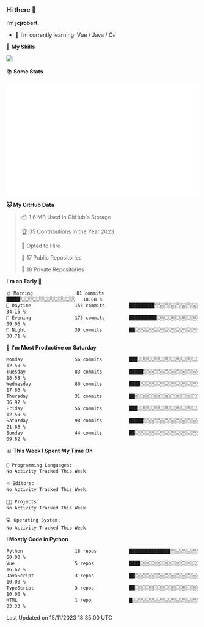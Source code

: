 ### Hi there 👋

I’m **jcjrobert**.

- 🌱 I’m currently learning: Vue / Java / C#

🌟 **My Skills**

![](https://img.shields.io/badge/-Python-3e74a2?style=flat-square&logo=Python&logoColor=fff)

📚 **Some Stats**

![](https://github.com/jcjrobert/github-stats/blob/master/generated/overview.svg)

<!--START_SECTION:waka-->
**🐱 My GitHub Data** 

> 📦 1.6 MB Used in GitHub's Storage 
 > 
> 🏆 35 Contributions in the Year 2023
 > 
> 💼 Opted to Hire
 > 
> 📜 17 Public Repositories 
 > 
> 🔑 18 Private Repositories 
 > 
**I'm an Early 🐤** 

```text
🌞 Morning                81 commits          █████░░░░░░░░░░░░░░░░░░░░   18.08 % 
🌆 Daytime                153 commits         █████████░░░░░░░░░░░░░░░░   34.15 % 
🌃 Evening                175 commits         ██████████░░░░░░░░░░░░░░░   39.06 % 
🌙 Night                  39 commits          ██░░░░░░░░░░░░░░░░░░░░░░░   08.71 % 
```
📅 **I'm Most Productive on Saturday** 

```text
Monday                   56 commits          ███░░░░░░░░░░░░░░░░░░░░░░   12.50 % 
Tuesday                  83 commits          █████░░░░░░░░░░░░░░░░░░░░   18.53 % 
Wednesday                80 commits          ████░░░░░░░░░░░░░░░░░░░░░   17.86 % 
Thursday                 31 commits          ██░░░░░░░░░░░░░░░░░░░░░░░   06.92 % 
Friday                   56 commits          ███░░░░░░░░░░░░░░░░░░░░░░   12.50 % 
Saturday                 98 commits          █████░░░░░░░░░░░░░░░░░░░░   21.88 % 
Sunday                   44 commits          ██░░░░░░░░░░░░░░░░░░░░░░░   09.82 % 
```


📊 **This Week I Spent My Time On** 

```text
💬 Programming Languages: 
No Activity Tracked This Week

🔥 Editors: 
No Activity Tracked This Week

🐱‍💻 Projects: 
No Activity Tracked This Week

💻 Operating System: 
No Activity Tracked This Week
```

**I Mostly Code in Python** 

```text
Python                   18 repos            ███████████████░░░░░░░░░░   60.00 % 
Vue                      5 repos             ████░░░░░░░░░░░░░░░░░░░░░   16.67 % 
JavaScript               3 repos             ██░░░░░░░░░░░░░░░░░░░░░░░   10.00 % 
TypeScript               3 repos             ██░░░░░░░░░░░░░░░░░░░░░░░   10.00 % 
HTML                     1 repo              █░░░░░░░░░░░░░░░░░░░░░░░░   03.33 % 
```




 Last Updated on 15/11/2023 18:35:00 UTC
<!--END_SECTION:waka-->
